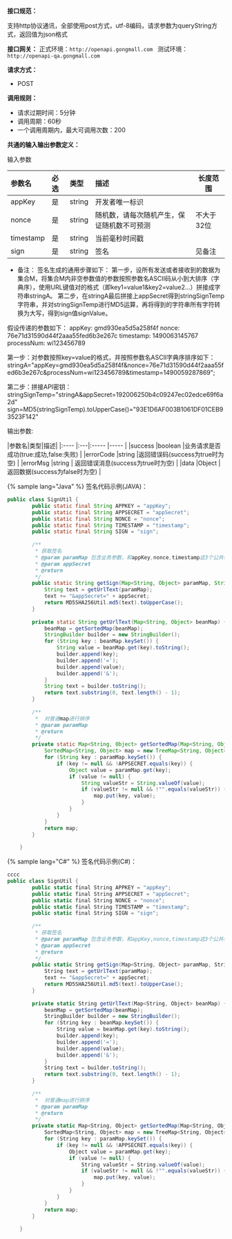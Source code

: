 **接口规范：** 
 
 支持http协议通讯，全部使用post方式，utf-8编码，请求参数为queryString方式，返回值为json格式


**接口网关：** 
正式环境：`http://openapi.gongmall.com `
测试环境：`http://openapi-qa.gongmall.com `
  
**请求方式：**
- POST 

**调用规则：**
- 请求过期时间：5分钟
- 调用周期：60秒
- 一个调用周期内，最大可调用次数：200

**共通的输入输出参数定义：** 

输入参数

|参数名|必选|类型|描述|长度范围|
|:----    |:---|:----- |:-----   |-----   |
|appKey |是  |string |开发者唯一标识   ||
|nonce |是  |string | 随机数，请每次随机产生，保证随机数不可预测 |不大于32位|
|timestamp     |是  |string | 当前毫秒时间戳| |
|sign     |是  |string |  签名    |见备注|


- 备注：
签名生成的通用步骤如下：
第一步，设所有发送或者接收到的数据为集合M，将集合M内非空参数值的参数按照参数名ASCII码从小到大排序（字典序），使用URL键值对的格式（即key1=value1&key2=value2…）拼接成字符串stringA。
第二步，在stringA最后拼接上appSecret得到stringSignTemp字符串，并对stringSignTemp进行MD5运算，再将得到的字符串所有字符转换为大写，得到sign值signValue。

假设传递的参数如下：
appKey: gmd930ea5d5a258f4f
nonce: 76e71d31590d44f2aaa55fed6b3e267c
timestamp: 1490063145767
processNum: wi123456789

第一步：对参数按照key=value的格式，并按照参数名ASCII字典序排序如下：
stringA="appKey=gmd930ea5d5a258f4f&nonce=76e71d31590d44f2aaa55fed6b3e267c&processNum=wi123456789&timestamp=1490059287869";

第二步：拼接API密钥：
stringSignTemp="stringA&appSecret=192006250b4c09247ec02edce69f6a2d"
sign=MD5(stringSignTemp).toUpperCase()="93E1D6AF003B1061DF01CEB93523F142"


 输出参数:

|参数名|类型|描述|
|:----    |:---|:----- |-----   |
|success |boolean |业务请求是否成功(true:成功,false:失败)   |
|errorCode |string |返回错误码(success为true时为空)    |
|errorMsg  |string | 返回错误消息(success为true时为空)    |
|data     |Object |  返回数据(success为false时为空)    |


{% sample lang="Java" %}
签名代码示例(JAVA)：

```Java
public class SignUtil {
    	public static final String APPKEY = "appKey";
    	public static final String APPSECRET = "appSecret";
    	public static final String NONCE = "nonce";
    	public static final String TIMESTAMP = "timestamp";
    	public static final String SIGN = "sign";
    	
    	/**
    	 * 获取签名
    	 * @param paramMap 包含业务参数，和appKey,nonce,timestamp这3个公共参数
    	 * @param appSecret
    	 * @return
    	 */
    	public static String getSign(Map<String, Object> paramMap, String appSecret) {
    		String text = getUrlText(paramMap);
    		text += "&appSecret=" + appSecret;
    		return MD5SHA256Util.md5(text).toUpperCase();
    	}
    
    	private static String getUrlText(Map<String, Object> beanMap) {
    		beanMap = getSortedMap(beanMap);
    		StringBuilder builder = new StringBuilder();
    		for (String key : beanMap.keySet()) {
    			String value = beanMap.get(key).toString();
    			builder.append(key);
    			builder.append('=');
    			builder.append(value);
    			builder.append('&');
    		}
    		String text = builder.toString();
    		return text.substring(0, text.length() - 1);
    	}
    
    	/**
    	 *  对普通map进行排序
    	 * @param paramMap
    	 * @return
    	 */
    	private static Map<String, Object> getSortedMap(Map<String, Object> paramMap) {
    		SortedMap<String, Object> map = new TreeMap<String, Object>();
    		for (String key : paramMap.keySet()) {
    			if (key != null && !APPSECRET.equals(key)) {
    				Object value = paramMap.get(key);
    				if (value != null) {
    					String valueStr = String.valueOf(value);
    					if (valueStr != null && !"".equals(valueStr)) {
    						map.put(key, value);
    					}
    				}
    			}
    		}
    		return map;
    	}
    
    }
```

{% sample lang="C#" %}
签名代码示例(C#)：


```C#
cccc
public class SignUtil {
    	public static final String APPKEY = "appKey";
    	public static final String APPSECRET = "appSecret";
    	public static final String NONCE = "nonce";
    	public static final String TIMESTAMP = "timestamp";
    	public static final String SIGN = "sign";
    	
    	/**
    	 * 获取签名
    	 * @param paramMap 包含业务参数，和appKey,nonce,timestamp这3个公共参数
    	 * @param appSecret
    	 * @return
    	 */
    	public static String getSign(Map<String, Object> paramMap, String appSecret) {
    		String text = getUrlText(paramMap);
    		text += "&appSecret=" + appSecret;
    		return MD5SHA256Util.md5(text).toUpperCase();
    	}
    
    	private static String getUrlText(Map<String, Object> beanMap) {
    		beanMap = getSortedMap(beanMap);
    		StringBuilder builder = new StringBuilder();
    		for (String key : beanMap.keySet()) {
    			String value = beanMap.get(key).toString();
    			builder.append(key);
    			builder.append('=');
    			builder.append(value);
    			builder.append('&');
    		}
    		String text = builder.toString();
    		return text.substring(0, text.length() - 1);
    	}
    
    	/**
    	 *  对普通map进行排序
    	 * @param paramMap
    	 * @return
    	 */
    	private static Map<String, Object> getSortedMap(Map<String, Object> paramMap) {
    		SortedMap<String, Object> map = new TreeMap<String, Object>();
    		for (String key : paramMap.keySet()) {
    			if (key != null && !APPSECRET.equals(key)) {
    				Object value = paramMap.get(key);
    				if (value != null) {
    					String valueStr = String.valueOf(value);
    					if (valueStr != null && !"".equals(valueStr)) {
    						map.put(key, value);
    					}
    				}
    			}
    		}
    		return map;
    	}
    
    }
```

   

    